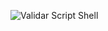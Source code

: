 ![Validar Script Shell](https://github.com/alejandroalonso2002/validacion-shell-script/actions/workflows/validate.yml/badge.svg)
